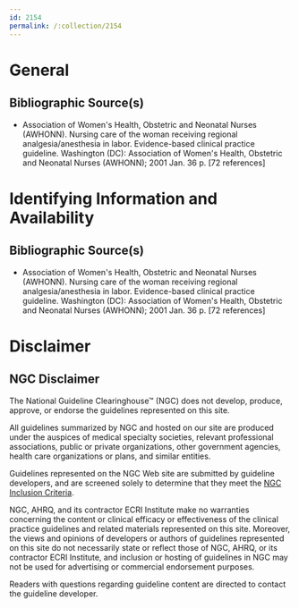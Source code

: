 ```yaml
---
id: 2154
permalink: /:collection/2154
---
```


# General

## Bibliographic Source(s)

- Association of Women's Health, Obstetric and Neonatal Nurses (AWHONN). Nursing care of the woman receiving regional analgesia/anesthesia in labor. Evidence-based clinical practice guideline. Washington (DC): Association of Women's Health, Obstetric and Neonatal Nurses (AWHONN); 2001 Jan. 36 p. [72 references]

# Identifying Information and Availability

## Bibliographic Source(s)

- Association of Women's Health, Obstetric and Neonatal Nurses (AWHONN). Nursing care of the woman receiving regional analgesia/anesthesia in labor. Evidence-based clinical practice guideline. Washington (DC): Association of Women's Health, Obstetric and Neonatal Nurses (AWHONN); 2001 Jan. 36 p. [72 references]

# Disclaimer

## NGC Disclaimer

The National Guideline Clearinghouse™ (NGC) does not develop, produce, approve, or endorse the guidelines represented on this site.

All guidelines summarized by NGC and hosted on our site are produced under the auspices of medical specialty societies, relevant professional associations, public or private organizations, other government agencies, health care organizations or plans, and similar entities.

Guidelines represented on the NGC Web site are submitted by guideline developers, and are screened solely to determine that they meet the [NGC Inclusion Criteria](/help-and-about/summaries/inclusion-criteria).

NGC, AHRQ, and its contractor ECRI Institute make no warranties concerning the content or clinical efficacy or effectiveness of the clinical practice guidelines and related materials represented on this site. Moreover, the views and opinions of developers or authors of guidelines represented on this site do not necessarily state or reflect those of NGC, AHRQ, or its contractor ECRI Institute, and inclusion or hosting of guidelines in NGC may not be used for advertising or commercial endorsement purposes.

Readers with questions regarding guideline content are directed to contact the guideline developer.

